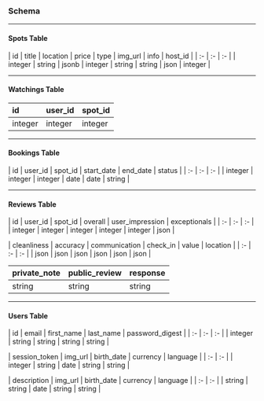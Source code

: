 ### Schema
____
####  Spots Table
| id | title | location | price | type | img_url | info | host_id      |
| :- | :- | :- |
|  integer  |  string  |  jsonb  | integer | string | string | json | integer |

____

####  Watchings Table
| id | user_id | spot_id |
| :- | :- | :- |
|  integer  |  integer  |  integer  |
____

####  Bookings Table
| id | user_id | spot_id | start_date | end_date | status |
| :- | :- | :- |
|  integer  |  integer  |  integer  | date | date | string |
____

#### Reviews Table
| id | user_id | spot_id | overall | user_impression | exceptionals |
| :- | :- | :- |
|  integer  |  integer  |  integer  | integer | integer | json |

| cleanliness | accuracy | communication | check_in | value | location |
| :- | :- | :- |
|  json |  json  |  json  | json | json | json |

| private_note | public_review | response |
| :- | :- | :- |
|  string |  string  | string |
____

#### Users Table

| id | email | first_name | last_name | password_digest |
| :- | :- | :- |
|  integer  |  string  |  string  | string | string |

 | session_token | img_url | birth_date | currency | language |
 | :- | :- |
 |  integer  |  string  | date | string | string |

 | description | img_url | birth_date | currency | language |
 | :- | :- |
 |  string  |  string  | date | string | string |

